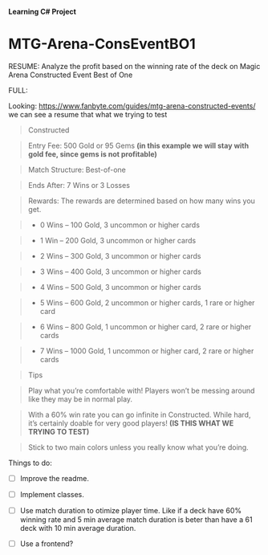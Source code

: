 **Learning C# Project**

# MTG-Arena-ConsEventBO1
RESUME: Analyze the profit based on the winning rate of the deck on Magic Arena Constructed Event Best of One

FULL:

Looking: https://www.fanbyte.com/guides/mtg-arena-constructed-events/ we can see a resume that what we trying to test

> Constructed

> Entry Fee: 500 Gold or 95 Gems **(in this example we will stay with gold fee, since gems is not profitable)**

> Match Structure: Best-of-one

> Ends After: 7 Wins or 3 Losses

> Rewards: The rewards are determined based on how many wins you get.

>- 0 Wins – 100 Gold, 3 uncommon or higher cards

>- 1 Win – 200 Gold, 3 uncommon or higher cards

>- 2 Wins – 300 Gold, 3 uncommon or higher cards

>- 3 Wins – 400 Gold, 3 uncommon or higher cards

>- 4 Wins – 500 Gold, 3 uncommon or higher cards

>- 5 Wins – 600 Gold, 2 uncommon or higher cards, 1 rare or higher card

>- 6 Wins – 800 Gold, 1 uncommon or higher card, 2 rare or higher cards

>- 7 Wins – 1000 Gold, 1 uncommon or higher card, 2 rare or higher cards

> Tips

> Play what you’re comfortable with! Players won’t be messing around like they may be in normal play.

> With a 60% win rate you can go infinite in Constructed. While hard, it’s certainly doable for very good players! **(IS THIS WHAT WE TRYING TO TEST)**

>Stick to two main colors unless you really know what you’re doing.

Things to do:
- [ ] Improve the readme.

- [ ] Implement classes.

- [ ] Use match duration to otimize player time. Like if a deck have 60% winning rate and 5 min average match duration is beter than have a 61 deck with 10 min average duration.

- [ ] Use a frontend?
